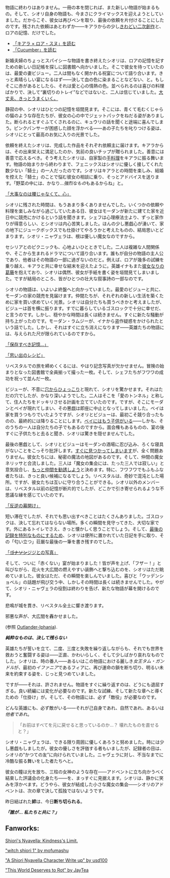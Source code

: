 <!-- title: シオリ・ニャヴェラ -->
<!-- status: 生存 -->

物語に終わりはありません。一冊の本を閉じれば、また新しい物語が始まるもの。そして、シオリ自身の物語も、今まさにクライマックスを迎えようとしていました。だからこそ、彼女は再びペンを取り、最後の依頼を片付けることにしたのです。残された依頼はあとわずか――キアラからの少し[きわどい二次創作](https://youtu.be/jh0GSZRpkfU?t=553)と、ロアの記憶、だけでした。

- [「キアラ × ロア・スヌ」を読む](#text:kiara-roa-snu)
- [「Cucumber」を読む](#text:cucumber)

新婚夫婦のちょっとスパイシーな物語を書き終えたシオリは、ロアの記憶を記すための新しい日記帳を探しに図書館へ向かいました。そこで彼女を待っていたのは、最愛の妻ビジュー。二人は間もなく開かれる祝宴について語り合います。きっと素晴らしい宴になるはず――決して血の色に染まることなどない、と。もしそこに赤があるとしたら、それは愛と心の情熱の色。並べられるのは喜びの料理ばかりで、決して“裏切りのトレイ”などではないと、二人は信じていました。[大丈夫、きっとうまくいく。](https://youtu.be/jh0GSZRpkfU?t=764)

静寂の中、シオリはひとつの記憶を垣間見ます。そこには、青くて毛むくじゃらの猫のような存在たちが、彼女の心の中でジェットパックをねだる姿がありました。断られるとすぐふてくされるのに、キュウリの話を聞くと途端に喜んでしまう。ピンクパンサーが困惑した顔を浮かべる――あの子たちを叱りつける姿は、シオリにとって最高のお気に入りの光景でした。

依頼を終えたシオリは、完成した作品をそれぞれ依頼主に届けます。キアラからは、その出来栄えに満足したのか、気前の良いチップが贈られました。善意には善意で応えるべき。そう考えたシオリは、自家製の[手料理](https://youtu.be/jh0GSZRpkfU?t=1548)をキアラに振る舞います。物語の始まりから終わりまで、フェニックスはシオリに優しく接してくれた数少ない「騎士」の一人だったのです。シオリはキアラとの時間を楽しみ、結婚を控えた「騎士」のことで悩む彼女の相談に乗り、そっとアドバイスを送ります。「野菜の中には、かなり…*強烈なもの*もあるからね」と。

[「大事なのは腰じゃなくて、心」](#embed:https://youtu.be/jh0GSZRpkfU?t=1615)

シオリに残された時間は、もうあまり多くありませんでした。いくつかの依頼や料理を楽しみながら過ごしていたある日、彼女はモーダンが新たに建てた家を近日中に競売にかけるという話を聞きます。シェフは心理療法士より、ずっと家作りが得意らしい、とシオリは内心苦笑しました。ほんの少し悪戯心が湧いて、家の地下にジュークボックスでも仕掛けてやろうかと考えたものの、結局思いとどまります。シオリ・ニャヴェラは、根は優しい魔女なのですから。

セシリアとのピクニックも、心地よいひとときでした。二人は複雑な人間関係や、そこから生まれるドラマについて語り合います。誰もが自分の物語の主人公であり、他者はその物語の一部に過ぎないのだと。例えば、ロアが幾多の試練を乗り越え、キアラと共に幸せな結末を迎えたように。英雄イナもまた[彼女なりの葛藤](https://youtu.be/jh0GSZRpkfU?t=4091)を抱えており、シオリは偶然、彼女が手紙を書く姿を垣間見てしまいました。ですが結局のところ、皆がひとつの壮大な叙事詩の一部なのです。

シオリの物語は、いよいよ終盤へと向かっていました。最愛のビジューと共に、モーダンの家の競売を見届けます。仲間たちが、それぞれの新しい生活を築くために家を買い求めていく光景。シオリは自分たちも買うべきかと考えましたが、ビジューは首を横に振ります。すでに暮らしているゴスロックで十分に幸せだ、と言うのです。しかし、穏やかな時間は長くは続きません。すぐに新たな騒動が持ち上がったのです。モーダン・ラムジーが、イナから盗作疑惑をかけられたという話でした。しかし、それはすぐに立ち消えになります――英雄たちの物語には、与えられた尺が限られているのですから。

[「保存すべき記憶…」](#embed:https://youtu.be/jh0GSZRpkfU?t=5266)

[「思い出のレシピ」](#embed:https://youtu.be/jh0GSZRpkfU?t=5616)

リベスタルでの旅を締めくくるには、やはり記念写真が欠かせません。冒険の始まりとなった図書館で全員揃って撮った一枚。そして、シェフたちがフワワの成功を祝って並んだ一枚。

ビジューが、不意に[穴からひょっこり](https://youtu.be/jh0GSZRpkfU?t=6167)と現れて、シオリを驚かせます。それはただの穴でしたが、かなり深いようでした。二人はそこを「愛のトンネル」と称して、住人たちをドッキリさせる計画を立てていたのです。ですが、そこにモーダンとベイが現れてしまい、その悪戯は即座に中止となってしまいました。ベイは家を買うつもりでいたようですが、シオリとビジューは、最初こそ競り合ったものの、最終的には降りることにします。[ベイにはもう子供がいる](https://youtu.be/jh0GSZRpkfU?t=6411)――しかも、そのうちの一人は自分たちの子でもあるのですから。面会権もあるものの、宴の後すぐに子供たちと去ると聞き、シオリは驚きを隠せませんでした。

最後の悪戯として、シオリとビジューはモーダンの酒場に忍び込み、ろくな寝具がないことをこっそり批評します。[すぐに見つかってしまいます](https://youtu.be/jh0GSZRpkfU?t=6716)が、全く問題ありません。彼女たちには、秘密の魔法の地図があるのです。そして、仲間の魔女ネリッサと合流しました。三人は「魔女の集会には、たった三人では寂しい」と意気投合し、[もっと仲間を勧誘しよう](https://youtu.be/jh0GSZRpkfU?t=6824)と決めます。特に、フワフワでもふもふな者たちは、きっと良い候補になるでしょう。リベスタルは、奇妙で混沌とした場所。ですが、彼女たちは互いに守り合うことができる。シオリ以外のメンバーは、リベスタル以前の記憶が断片的でしたが、どこかで引き寄せられるような不思議な縁を感じていたのです。

[「反逆の幕開け」](#embed:https://youtu.be/jh0GSZRpkfU?t=6938)

短い滞在でしたが、それでも思い出すべきことはたくさんありました。ゴスロックは、決して忘れてはならない場所。多くの瞬間を見守ってきた、大切な家です。外にあるトイレでさえ、きっと懐かしく思うことでしょう。そして、[最後の記録を特別なものにするため](https://youtu.be/jh0GSZRpkfU?t=7478)、シオリは便所に置かれていた日記を手に取り、その「匂い立つ」荘厳な最後の一筆を書き残すのでした。

[「~~ゴナソン~~ジジとの写真」](#embed:https://youtu.be/jh0GSZRpkfU?t=7270)

そして、ついに「赤くない」宴が始まりました！皆が声を上げ、「フザー！」と叫びながら、花火を大広間の燃えやすい装飾へと撃ち込むのを、シオリはただ眺めていました。彼女はただ、その瞬間を楽しんでいました。喜びと「ウッデンショベル」の話題が飛び交う中、しかしその時間は長くは続きませんでした。やがて、シオリ・ニャヴェラの役割は終わりを告げ、新たな物語が幕を開けるのです。

悲鳴が城を貫き、リベスタル全土に響き渡ります。

邪悪な声が、大広間を轟かせました。

(参照 [Outlander-Iphania](#edge:iphania-outlander)).

**_純粋なものは、決して残らない_**

英雄たちが誓いを立て、二度、三度と失敗を繰り返しながらも、それでも世界を救おうと奮闘する姿は――正直、かわいらしく、そして少しばかり哀れなものでした。シオリは、時の番人――あるいはこの物語における麗しき*女王タム・ガンドル*が、最初の*イファニア*であるフィアに、再び運命の鎖を断ち切り、明るい未来を約束する姿を、じっと見つめていました。

ですが――それは、許されません。物語をすぐに繰り返すのは、どうにも退屈すぎる。良い続編には変化が必要なのです。新たな試練、そして新たな章へと導くための「仕掛け」が。そして、その物語には、必ず「敵役」が必要なのです。

どんな英雄にも、必ず敵がいる――それが己自身であれ、自然であれ、あるいは*他者であれ*。

> 「お前はすべてを元に戻せると思っているのか…？ 壊れたものを直せると？」

シオリ・ニャヴェラは、できる限り周囲に優しくあろうと努めました。時には少し悪戯もしましたが。彼女の優しさを評価する者もいましたが、記録者の目は、シオリの“かつての友”に向けられていました。ニャヴェラに対し、不当なまでに冷酷な振る舞いをした者たちへと。

彼女の瞳は光を放ち、三柱の女神のような存在――アドベントに立ち向かうべく結束した評議会の化身たち――を、まっすぐに見据えます。シオリは、静かに笑みを浮かべます。どうやら、彼女が結成した小さな魔女の集会――シオリのアドベントは、次の章で決して孤独ではないようです。

昨日結ばれた**絆**は、今日**断ち切られる**。

**_「誰が… 私たちと共に？」_**

## Fanworks:

[Shiori's Nyavella: Kindness's Limit.](https://x.com/massiveyog/status/1923695201052393918)

<!-- gigi -->

["witch shiori 1" by mofumashu](https://x.com/mofumashu/status/1921461081714688036)

["A Shiori Nyavella Character Write up" by usd100](https://www.reddit.com/r/Hololive/comments/1kkcg8h/a_shiori_nyavella_character_write_up/)

["This World Deserves to Rot" by JayTea](https://x.com/jayteamations/status/1923159093268598841)
